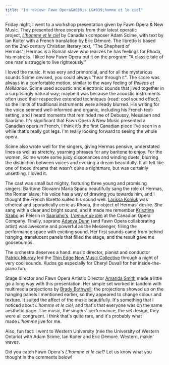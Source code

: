 ```yaml
---
title: "In review: Fawn Opera&#039;s L&#039;homme et le ciel"
---
```


Friday night, I went to a workshop presentation given by Fawn Opera & New Music. They presented three excerpts from their latest operatic project, [_L'homme et le ciel_](http://www.fawnopera.com/creators-of-lhomme-et-le-ciel/) by Canadian composer Adam Scime, with text by Ian Koiter with a French translation by Eric Démoré. The libretto is based on the 2nd-century Christian literary text, "The Shepherd of Hermas"; Hermas is a Roman slave who realizes he has feelings for Rhoda, his mistress. I liked how Fawn Opera put it on the program: "A classic tale of one man's struggle to live righteously."

I loved the music. It was eery and primordial, and for all the mysterious sounds Scime devised, you could always "hear through it". The score was always in a comfortable motion, similar to the wavy feeling of _Pelléas et Mélisande_. Scime used acoustic and electronic sounds that jived together in a surprisingly natural way; maybe it was because the acoustic instruments often used their respective extended techniques (read: cool sound effect), so the limits of traditional instruments were already blurred. His writing for the voice seemed well-informed and organic, including his French text-setting, and I heard moments that reminded me of Debussy, Messiaen and Saariaho. It's significant that Fawn Opera & New Music presented a Canadian opera in French, I think it's the first Canadian piece I've seen in a while that's really got legs. I'm really looking forward to seeing the whole opera.

Scime also wrote well for the singers, giving Hermas pensive, understated lines as well as stretchy, yearning phrases for any baritone to enjoy. For the women, Scime wrote some juicy dissonances and winding duets, blurring the distinction between voices and evoking a dream beautifully. It all felt like one of those dreams that wasn't quite a nightmare, but was certainly unsettling. I loved it.

The cast was small but mighty, featuring three young and promising singers. Baritone Giovanni Maria Spanu beautifully sang the role of Hermas, the Roman slave; his voice has a way of drawing you towards him, and I thought the French libretto suited his sound well. [Larissa Koniuk](http://bicycleopera.com/artists/co-founders/) was ethereal and sporadically eerie as Rhoda, the object of Hermas' desire. She sang with a clear and bright sound, and it made me remember [Krisztina Szabò](http://www.krisztinaszabo.com/) as Pèlerin in [Saariaho's ](http://definitelytheopera.wordpress.com/2012/02/06/saariaho-at-coc/) _[L'amour de loin](http://definitelytheopera.wordpress.com/2012/02/06/saariaho-at-coc/)_ at the Canadian Opera Company. Finally, soprano [Adanya Dunn](http://www.fawnopera.com/collaborating-artists/production-team/) (and Fawn Opera collaborating artist) was awesome and powerful as the Messenger, filling the performance space with exciting sound. Her first sounds came from behind hanging, translucent panels that filled the stage, and the result gave me goosebumps.

The orchestra deserves a hand: music director, pianist and conductor [Patrick Murray](http://patrickmurraymusic.net/) led the [Thin Edge New Music Collective](http://www.thethinedgenewmusiccollective.com/) through a night of very cool sounds. Kudos go especially for Cheryl Duvall for her inside-the-piano fun.

Stage director and Fawn Opera Artistic Director [Amanda Smith](http://www.fawnopera.com/collaborating-artists/production-team/) made a little go a long way with this presentation. Her simple set worked in tandem with multimedia projections by [Brady Bothwell](http://bradybothwell.com/); the projections showed up on the hanging panels I mentioned earlier, so they appeared to change colour and texture. It suited the affect of the music beautifully. It's something that I noticed about _L'homme et le ciel_, and that's that everyone was on the same aesthetic page. The music, the singers' performance, the set design, they were all congruent. I think that's quite rare, and it's probably what made _L'homme_ jive for me.

Also, fun fact: I went to Western University (née the University of Western Ontario) with Adam Scime, Ian Koiter and Eric Démoré. Western, makin' waves.

Did you catch Fawn Opera's _L'homme et le ciel_? Let us know what you thought in the comments below!
